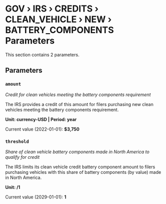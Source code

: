 # GOV › IRS › CREDITS › CLEAN_VEHICLE › NEW › BATTERY_COMPONENTS Parameters

This section contains 2 parameters.

## Parameters

### `amount`
*Credit for clean vehicles meeting the battery components requirement*

The IRS provides a credit of this amount for filers purchasing new clean vehicles meeting the battery components requirement.

**Unit: currency-USD | Period: year**

Current value (2022-01-01): **$3,750**


### `threshold`
*Share of clean vehicle battery components made in North America to qualify for credit*

The IRS limits its clean vehicle credit battery component amount to filers purchasing vehicles with this share of battery components (by value) made in North America.

**Unit: /1**

Current value (2029-01-01): **1**

